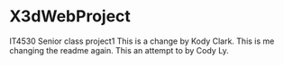 # X3dWebProject
IT4530 Senior class project1
This is a change by Kody Clark.
This is me changing the readme again.
This an attempt to by Cody Ly.